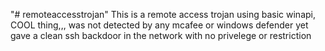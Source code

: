 "# remoteaccesstrojan" 
This is a remote access trojan using basic winapi, COOL thing,,, was not detected by any mcafee or windows defender yet gave a clean ssh backdoor in the network with no privelege or restriction 
